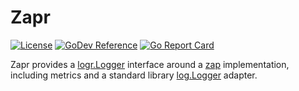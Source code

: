 # Zapr
[![License](https://img.shields.io/badge/license-mit-blue.svg?style=for-the-badge)](https://raw.githubusercontent.com/abursavich/zapr/master/LICENSE)
[![GoDev Reference](https://img.shields.io/static/v1?logo=go&logoColor=white&color=00ADD8&label=dev&message=reference&style=for-the-badge)](https://pkg.go.dev/bursavich.dev/zapr)
[![Go Report Card](https://goreportcard.com/badge/bursavich.dev/zapr?style=for-the-badge)](https://goreportcard.com/report/bursavich.dev/zapr)


Zapr provides a [logr.Logger](https://pkg.go.dev/github.com/go-logr/logr#Logger) interface around a [zap](https://pkg.go.dev/go.uber.org/zap) implementation, including metrics and a standard library [log.Logger](https://pkg.go.dev/log#Logger) adapter.
